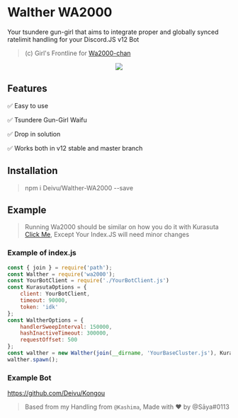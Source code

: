 # Walther WA2000
Your tsundere gun-girl that aims to integrate proper and globally synced ratelimit handling for your Discord.JS v12 Bot

> (c) Girl's Frontline for [Wa2000-chan](https://iopwiki.com/wiki/WA2000)

<p align="center">
  <img src="https://iopwiki.com/images/c/ce/WA2000_costume3.png">
</p>

## Features

✅ Easy to use

✅ Tsundere Gun-Girl Waifu

✅ Drop in solution

✅ Works both in v12 stable and master branch

## Installation
> npm i Deivu/Walther-WA2000 --save

## Example
> Running Wa2000 should be similar on how you do it with Kurasuta [Click Me](https://github.com/Deivu/Kurasuta#example), Except Your Index.JS will need minor changes

### Example of index.js
```js
const { join } = require('path');
const Walther = require('wa2000');
const YourBotClient = require('./YourBotClient.js')
const KurasutaOptions = {
    client: YourBotClient,
    timeout: 90000,
    token: 'idk'
};
const WaltherOptions = {
    handlerSweepInterval: 150000,
    hashInactiveTimeout: 300000,
    requestOffset: 500
};
const walther = new Walther(join(__dirname, 'YourBaseCluster.js'), KurasutaOptions,  WaltherOptions);
walther.spawn();
```

### Example Bot
https://github.com/Deivu/Kongou

> Based from my Handling from `@Kashima`, Made with ❤ by @Sāya#0113
